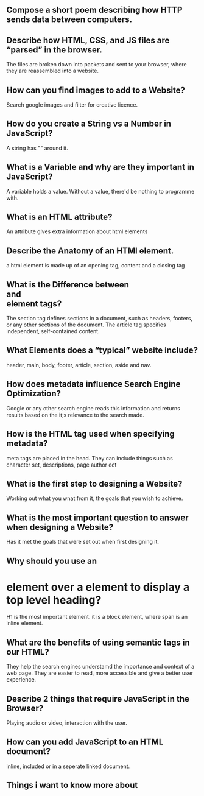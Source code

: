 ## Compose a short poem describing how HTTP sends data between computers.

## Describe how HTML, CSS, and JS files are “parsed” in the browser.

The files are broken down into packets and sent to your browser, where they are reassembled into a website. 

## How can you find images to add to a Website?

Search google images and filter for creative licence.

## How do you create a String vs a Number in JavaScript?

A string has "" around it.

## What is a Variable and why are they important in JavaScript?

A variable holds a value. Without a value, there'd be nothing to programme with.

## What is an HTML attribute?

An attribute gives extra information about html elements

## Describe the Anatomy of an HTMl element.

a html element is made up of an opening tag, content and a closing tag

## What is the Difference between <article> and <section> element tags?

The section tag defines sections in a document, such as headers, footers, or any other sections of the document. The article tag specifies independent, self-contained content.

## What Elements does a “typical” website include?

header, main, body, footer, article, section, aside and nav.

## How does metadata influence Search Engine Optimization?

Google or any other search engine reads this information and returns results based on the it;s relevance to the search made.

## How is the <meta> HTML tag used when specifying metadata?

meta tags are placed in the head. They can include things such as character set, descriptions, page author ect

## What is the first step to designing a Website?

Working out what you wnat from it, the goals that you wish to achieve.

## What is the most important question to answer when designing a Website?

Has it met the goals that were set out when first designing it.

## Why should you use an <h1> element over a <span> element to display a top level heading?

H1 is the most important element. it is a block element, where span is an inline element.

## What are the benefits of using semantic tags in our HTML?

They help the search engines understamd the importance and context of a web page. They are easier to read, more accessible and give a better user experience.

## Describe 2 things that require JavaScript in the Browser?

Playing audio or video, interaction with the user. 

## How can you add JavaScript to an HTML document?

inline, included or in a seperate linked document.

## Things i want to know more about


